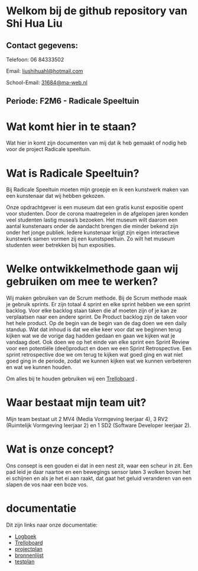 # Welkom bij de github repository van Shi Hua Liu

## Contact gegevens:

Telefoon: 06 84333502 

Email: liushihuahl@hotmail.com

School-Email: 31684@ma-web.nl

## Periode: F2M6 - Radicale Speeltuin

# Wat komt hier in te staan?

Wat hier in komt zijn documenten van mij dat ik heb gemaakt of nodig heb voor de project Radicale speeltuin.

# Wat is Radicale Speeltuin?

Bij Radicale Speeltuin moeten mijn groepje en ik een kunstwerk maken van een kunstenaar dat wij hebben gekozen.

Onze opdrachtgever is een museum dat een gratis kunst expositie opent voor studenten. Door de corona maatregelen in de afgelopen jaren konden veel studenten lastig musea’s bezoeken. Het museum wilt daarom een aantal kunstenaars onder de aandacht brengen die minder bekend zijn onder het jonge publiek. Iedere kunstenaar krijgt zijn eigen interactieve kunstwerk samen vormen zij een kunstspeeltuin. Zo wilt het museum studenten weer betrekken bij hun exposities.

# Welke ontwikkelmethode gaan wij gebruiken om mee te werken? 

Wij maken gebruiken van de Scrum methode. Bij de Scrum methode maak je gebruik sprints. Er zijn totaal 4 sprint en elke sprint hebben we een sprint backlog. Voor elke backlog staan taken die af moeten zijn of je kan ze verplaatsen naar een andere sprint. De Product backlog zijn de taken voor het hele product. Op de begin van de begin van de dag doen we een daily standup. Wat dat inhoud is dat we elke keer voor dat we beginnen terug kijken wat we de vorige dag hadden gedaan en gaan we kijken wat je vandaag doet. Ook doen we op het einde van elke sprint een Sprint Review voor een potentiële (deel)product en doen we een Sprint Retrospective. Een sprint retrospective doe we om terug te kijken wat goed ging en wat niet goed ging in de periode, zodat we kunnen kijken wat we kunnen verbeteren en wat we kunnen houden.

Om alles bij te houden gebruiken wij een [Trelloboard](https://trello.com/b/MdpxDHgO/radicale-speeltuin) .

# Waar bestaat mijn team uit?

Mijn team bestaat uit 2 MV4 (Media Vormgeving leerjaar 4), 3 RV2 (Ruimtelijk Vormgeving leerjaar 2) en 1 SD2 (Software Developer leerjaar 2).

# Wat is onze concept?

Ons consept is een gouden ei dat in een nest zit, waar een scheur in zit. Een  pad leid je daar naartoe en een bewegings sensor laten 3 wolken boven het ei schijnen en als je het ei aan raakt, dat gaat het geluid veranderen van een slapen de vos naar een boze vos.

# documentatie

Dit zijn links naar onze documentatie:

* [Logboek](https://docs.google.com/document/d/1InY-Az6w4eEIcxu_jN3qKdkGnfcNWLbTPF8sPrZ9gZY/edit?usp=sharing)
* [Trelloboard](https://trello.com/b/MdpxDHgO/radicale-speeltuin)
* [projectplan](https://docs.google.com/document/d/1KeO8jzoYE0i2tndRvRXfpEJLksDOgP0NX-xQMXqpHGo/edit?usp=sharing)
* [bronnenlijst](https://docs.google.com/document/d/1GPBN90JocfpvUVk5bXAB8-OrtEfkGVtUVqsfVUdguBU/edit?usp=sharing)
* [testplan](https://docs.google.com/document/d/1BpUPM1zoh6C_H1wze473IIo6hwMY9am1ZFIOg8rzPiU/edit?usp=sharing)
